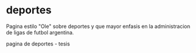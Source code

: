 deportes
========
Pagina estilo "Ole" sobre deportes y que mayor enfasis en la administracion de ligas de futbol argentina.

pagina de deportes - tesis
